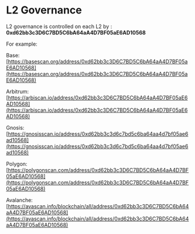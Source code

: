 # L2 Governance

L2 governance is controlled on each L2 by : **0xd62bb3c3D6C7BD5C6bA64aA4D7BF05aE6AD10568**



For example:

Base: [https://basescan.org/address/0xd62bb3c3D6C7BD5C6bA64aA4D7BF05aE6AD10568](https://basescan.org/address/0xd62bb3c3D6C7BD5C6bA64aA4D7BF05aE6AD10568)

Arbitrum: [https://arbiscan.io/address/0xd62bb3c3D6C7BD5C6bA64aA4D7BF05aE6AD10568](https://arbiscan.io/address/0xd62bb3c3D6C7BD5C6bA64aA4D7BF05aE6AD10568)

Gnosis: [https://gnosisscan.io/address/0xd62bb3c3d6c7bd5c6ba64aa4d7bf05ae6ad10568](https://gnosisscan.io/address/0xd62bb3c3d6c7bd5c6ba64aa4d7bf05ae6ad10568)

Polygon: [https://polygonscan.com/address/0xd62bb3c3D6C7BD5C6bA64aA4D7BF05aE6AD10568](https://polygonscan.com/address/0xd62bb3c3D6C7BD5C6bA64aA4D7BF05aE6AD10568)

Avalanche: [https://avascan.info/blockchain/all/address/0xd62bb3c3D6C7BD5C6bA64aA4D7BF05aE6AD10568](https://avascan.info/blockchain/all/address/0xd62bb3c3D6C7BD5C6bA64aA4D7BF05aE6AD10568)






